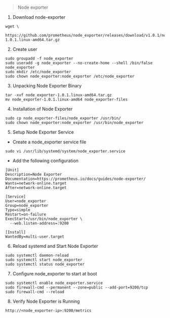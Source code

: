 >Node exporter

1. Download node-exporter
```
wget \
  https://github.com/prometheus/node_exporter/releases/download/v1.0.1/node_exporter-1.0.1.linux-amd64.tar.gz
```
2. Create user 
```
sudo groupadd -f node_exporter
sudo useradd -g node_exporter --no-create-home --shell /bin/false node_exporter
sudo mkdir /etc/node_exporter
sudo chown node_exporter:node_exporter /etc/node_exporter
```
3. Unpacking Node Exporter Binary
```
tar -xvf node_exporter-1.0.1.linux-amd64.tar.gz
mv node_exporter-1.0.1.linux-amd64 node_exporter-files
```
4. Installation of Node Exporter
```
sudo cp node_exporter-files/node_exporter /usr/bin/
sudo chown node_exporter:node_exporter /usr/bin/node_exporter
```
5. Setup Node Exporter Service
- Create a node_exporter service file
```
sudo vi /usr/lib/systemd/system/node_exporter.service
```
- Add the following configuration
```
[Unit]
Description=Node Exporter
Documentation=https://prometheus.io/docs/guides/node-exporter/
Wants=network-online.target
After=network-online.target

[Service]
User=node_exporter
Group=node_exporter
Type=simple
Restart=on-failure
ExecStart=/usr/bin/node_exporter \
  --web.listen-address=:9200

[Install]
WantedBy=multi-user.target
```
6. Reload systemd and Start Node Exporter
```
sudo systemctl daemon-reload
sudo systemctl start node_exporter
sudo systemctl status node_exporter
```
7. Configure node_exporter to start at boot 
```
sudo systemctl enable node_exporter.service
sudo firewall-cmd --permanent --zone=public --add-port=9200/tcp
sudo firewall-cmd --reload
```
8. Verify Node Exporter is Running
```
http://<node_exporter-ip>:9200/metrics
```
